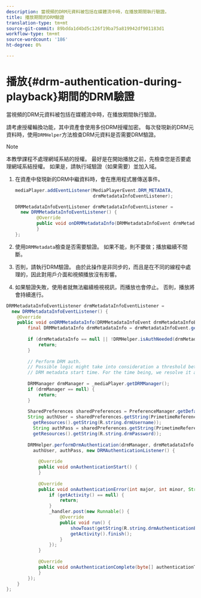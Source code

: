 ```yaml
---
description: 當視頻的DRM元資料被包括在媒體流中時，在播放期間執行驗證。
title: 播放期間的DRM驗證
translation-type: tm+mt
source-git-commit: 89bdda1d4bd5c126f19ba75a819942df901183d1
workflow-type: tm+mt
source-wordcount: '186'
ht-degree: 0%

---
```



# 播放{#drm-authentication-during-playback}期間的DRM驗證

當視頻的DRM元資料被包括在媒體流中時，在播放期間執行驗證。

請考慮授權輪換功能，其中資產會使用多份DRM授權加密。 每次發現新的DRM元資料時，使用`DRMHelper`方法檢查DRM元資料是否需要DRM驗證。

>[!NOTE]
>
>本教學課程不處理網域系結的授權。 最好是在開始播放之前，先檢查您是否要處理網域系結授權。 如果是，請執行域驗證（如果需要）並加入域。

1. 在資產中發現新的DRM中繼資料時，會在應用程式層傳送事件。

   ```java
   mediaPlayer.addEventListener(MediaPlayerEvent.DRM_METADATA,  
                                drmMetadataInfoEventListener); 
   
   DRMMetadataInfoEventListener drmMetadataInfoEventListener =  
     new DRMMetadataInfoEventListener() { 
           @Override 
           public void onDRMMetadataInfo(DRMMetadataInfoEvent drmMetadataInfoEvent) { 
           } 
   };
   ```

1. 使用`DRMMetadata`檢查是否需要驗證。 如果不能，則不要做；播放繼續不間斷。
1. 否則，請執行DRM驗證。 由於此操作是非同步的，而且是在不同的線程中處理的，因此對用戶介面和視頻播放沒有影響。
1. 如果驗證失敗，使用者就無法繼續檢視視訊，而播放也會停止。 否則，播放將會持續進行。

```java
DRMMetadataInfoEventListener drmMetadataInfoEventListener =  
  new DRMMetadataInfoEventListener() { 
    @Override 
    public void onDRMMetadataInfo(DRMMetadataInfoEvent drmMetadataInfoEvent) { 
        final DRMMetadataInfo drmMetadataInfo = drmMetadataInfoEvent.getDRMMetadataInfo(); 
 
        if (drmMetadataInfo == null || !DRMHelper.isAuthNeeded(drmMetadataInfo.getDRMMetadata())) { 
            return; 
        } 
 
        // Perform DRM auth. 
        // Possible logic might take into consideration a threshold between the current player time and the 
        // DRM metadata start time. For the time being, we resolve it as soon as we receive the DRM metadata. 
 
        DRMManager drmManager = _mediaPlayer.getDRMManager(); 
        if (drmManager == null) { 
            return; 
        } 
 
        SharedPreferences sharedPreferences = PreferenceManager.getDefaultSharedPreferences(getActivity()); 
        String authUser = sharedPreferences.getString(PrimetimeReference.SETTINGS_DRM_USERNAME,  
          getResources().getString(R.string.drmUsername)); 
          String authPass = sharedPreferences.getString(PrimetimeReference.SETTINGS_DRM_PASSWORD,  
          getResources().getString(R.string.drmPassword)); 
 
        DRMHelper.performDrmAuthentication(drmManager, drmMetadataInfo.getDRMMetadata(),  
          authUser, authPass, new DRMAuthenticationListener() { 
 
            @Override 
            public void onAuthenticationStart() { 
            } 
 
            @Override 
            public void onAuthenticationError(int major, int minor, String erroString, String serverErrorURL) { 
                if (getActivity() == null) { 
                    return; 
                } 
                _handler.post(new Runnable() { 
                    @Override 
                    public void run() { 
                        showToast(getString(R.string.drmAuthenticationError)); 
                        getActivity().finish(); 
                    } 
                }); 
            } 
 
            @Override 
            public void onAuthenticationComplete(byte[] authenticationToken) { 
            } 
        }); 
    } 
};
```
